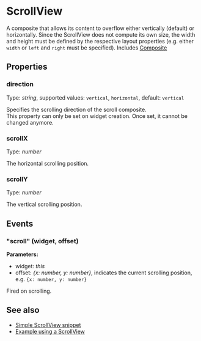 # ScrollView

A composite that allows its content to overflow either vertically (default) or horizontally. Since the ScrollView does not compute its own size, the width and height must be defined by the respective layout properties (e.g. either `width` or `left` and `right` must be specified).
Includes [Composite](Composite.md)

## Properties

### direction

Type: *string*, supported values: `vertical`, `horizontal`, default: `vertical`

Specifies the scrolling direction of the scroll composite.<br/>This property can only be set on widget creation. Once set, it cannot be changed anymore.

### scrollX

Type: *number*

The horizontal scrolling position.

### scrollY

Type: *number*

The vertical scrolling position.


## Events

### "scroll" (widget, offset)

**Parameters:** 

- widget: *this*
- offset: *{x: number, y: number}*, indicates the current scrolling position, e.g. `{x: number, y: number}`

Fired on scrolling.



## See also

- [Simple ScrollView snippet](https://github.com/eclipsesource/tabris-js/tree/v1.10.0/snippets/scrollview/scrollview.js)
- [Example using a ScrollView](https://github.com/eclipsesource/tabris-js/tree/v1.10.0/examples/parallax/parallax.js)
